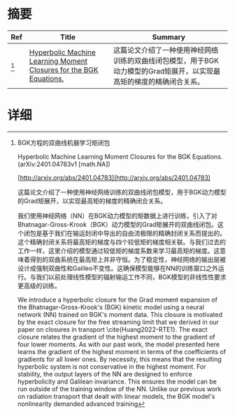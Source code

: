 # 摘要

| Ref | Title | Summary |
| --- | --- | --- |
| [^1] | [Hyperbolic Machine Learning Moment Closures for the BGK Equations.](http://arxiv.org/abs/2401.04783) | 这篇论文介绍了一种使用神经网络训练的双曲线闭包模型，用于BGK动力模型的Grad矩展开，以实现最高矩的梯度的精确闭合关系。 |

# 详细

[^1]: BGK方程的双曲线机器学习矩闭包

    Hyperbolic Machine Learning Moment Closures for the BGK Equations. (arXiv:2401.04783v1 [math.NA])

    [http://arxiv.org/abs/2401.04783](http://arxiv.org/abs/2401.04783)

    这篇论文介绍了一种使用神经网络训练的双曲线闭包模型，用于BGK动力模型的Grad矩展开，以实现最高矩的梯度的精确闭合关系。

    

    我们使用神经网络（NN）在BGK动力模型的矩数据上进行训练，引入了对Bhatnagar-Gross-Krook（BGK）动力模型的Grad矩展开的双曲线闭包。这个闭包是基于我们在输运封闭中导出的自由流极限的精确封闭关系而提出的。这个精确封闭关系将最高矩的梯度与四个较低矩的梯度相关联。与我们过去的工作一样，这里介绍的模型通过较低矩的梯度系数来学习最高矩的梯度。这意味着得到的双曲系统在最高矩上并非守恒。为了稳定性，神经网络的输出层被设计成强制双曲性和Galileo不变性。这确保模型能够在NN的训练窗口之外运行。与我们以前处理线性模型的辐射输运工作不同，BGK模型的非线性性要求更高级的训练。

    We introduce a hyperbolic closure for the Grad moment expansion of the Bhatnagar-Gross-Krook's (BGK) kinetic model using a neural network (NN) trained on BGK's moment data. This closure is motivated by the exact closure for the free streaming limit that we derived in our paper on closures in transport \cite{Huang2022-RTE1}. The exact closure relates the gradient of the highest moment to the gradient of four lower moments. As with our past work, the model presented here learns the gradient of the highest moment in terms of the coefficients of gradients for all lower ones. By necessity, this means that the resulting hyperbolic system is not conservative in the highest moment. For stability, the output layers of the NN are designed to enforce hyperbolicity and Galilean invariance. This ensures the model can be run outside of the training window of the NN. Unlike our previous work on radiation transport that dealt with linear models, the BGK model's nonlinearity demanded advanced training 
    

